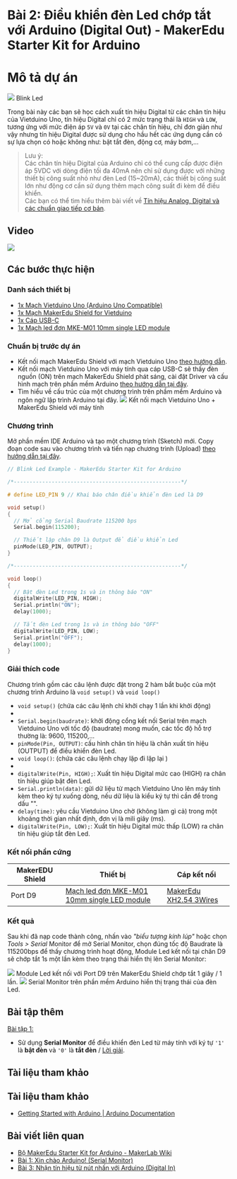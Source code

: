 # Bài 2: Điều khiển đèn Led chớp tắt với Arduino (Digital Out) - MakerEdu Starter Kit for Arduino

# Mô tả dự án

![](/ex/less02/image/01_750px-Blink_Led.jpg)
Blink Led

Trong bài này các bạn sẽ học cách xuất tín hiệu Digital từ các chân tín hiệu của Vietduino Uno, tín hiệu Digital chỉ có 2 mức trạng thái là `HIGH` và `LOW`, tương ứng với mức điện áp `5V` và `0V` tại các chân tín hiệu, chỉ đơn giản như vậy nhưng tín hiệu Digital được sử dụng cho hầu hết các ứng dụng cần có sự lựa chọn có hoặc không như: bật tắt đèn, động cơ, máy bơm,...

> Lưu ý:  
 Các chân tín hiệu Digital của Arduino chỉ có thể cung cấp được điện áp 5VDC với dòng điện tối đa 40mA nên chỉ sử dụng được với những thiết bị công suất nhỏ như đèn Led (15~20mA), các thiết bị công suất lớn như động cơ cần sử dụng thêm mạch công suất đi kèm để điều khiển.  
Các bạn có thể tìm hiểu thêm bài viết về [Tín hiệu Analog, Digital và các chuẩn giao tiếp cơ bản](/ex/less02/A_D_signal_and_interface/README.md).

## Video

[![](/ex/less02/image/02_video.png)](https://youtu.be/wrWSUBqg77A)

## Các bước thực hiện

### Danh sách thiết bị

- [1x Mạch Vietduino Uno (Arduino Uno Compatible)](https://makerlab.vn/vuno)
- [1x Mạch MakerEdu Shield for Vietduino](https://makerlab.vn/vietduinosd)
- [1x Cáp USB-C](https://hshop.vn/cap-usb-type-c)
- [1x Mạch led đơn MKE-M01 10mm single LED module](https://makerlab.vn/mkem01)

### Chuẩn bị trước dự án

- Kết nối mạch MakerEdu Shield với mạch Vietduino Uno [theo hướng dẫn](https://makerlab.vn/vietduinosd).
- Kết nối mạch Vietduino Uno với máy tính qua cáp USB-C sẽ thấy đèn nguồn (ON) trên mạch MakerEdu Shield phát sáng, cài đặt Driver và cấu hình mạch trên phần mềm Arduino [theo hướng dẫn tại đây](https://makerlab.vn/vuno).
- Tìm hiểu về cấu trúc của một chương trình trên phầm mềm Arduino và ngôn ngữ lập trình Arduino tại đây.
![](/ex/less02/image/03_.jpg)
Kết nối mạch Vietduino Uno + MakerEdu Shield với máy tính

### Chương trình

Mở phần mềm IDE Arduino và tạo một chương trình (Sketch) mới.
Copy đoạn code sau vào chương trình và tiến nạp chương trình (Upload) [theo hướng dẫn tại đây](https://makerlab.vn/vuno).

```ino
// Blink Led Example - MakerEdu Starter Kit for Arduino

/*-----------------------------------------------------*/

# define LED_PIN 9 // Khai báo chân điều khiển đèn Led là D9

void setup()
{
  // Mở cổng Serial Baudrate 115200 bps
  Serial.begin(115200);

  // Thiết lập chân D9 là Output để điều khiển Led
  pinMode(LED_PIN, OUTPUT);
}

/*-----------------------------------------------------*/

void loop()
{
  // Bật đèn Led trong 1s và in thông báo "ON"
  digitalWrite(LED_PIN, HIGH);
  Serial.println("ON");
  delay(1000);

  // Tắt đèn Led trong 1s và in thông báo "OFF"
  digitalWrite(LED_PIN, LOW);
  Serial.println("OFF");
  delay(1000);
}
```

### Giải thích code

Chương trình gồm các câu lệnh được đặt trong 2 hàm bắt buộc của một chương trình Arduino là `void setup()` và `void loop()`

- `void setup()` (chứa các câu lệnh chỉ khởi chạy 1 lần khi khởi động)
-
- `Serial.begin(baudrate)`: khởi động cổng kết nối Serial trên mạch Vietduino Uno với tốc độ (baudrate) mong muốn, các tốc độ hỗ trợ thường là: 9600, 115200,...
- `pinMode(Pin, OUTPUT)`: cấu hình chân tín hiệu là chân xuất tín hiệu (OUTPUT) để điều khiển đèn Led.
- `void loop()`: (chứa các câu lệnh chạy lặp đi lặp lại )
-
- `digitalWrite(Pin, HIGH);`: Xuất tín hiệu Digital mức cao (HIGH) ra chân tín hiệu giúp bật đèn Led.
- `Serial.println(data)`: gửi dữ liệu từ mạch Vietduino Uno lên máy tính kèm theo ký tự xuống dòng, nếu dữ liệu là kiểu ký tự thì cần để trong dấu "".
- `delay(time)`: yêu cầu Vietduino Uno chờ (không làm gì cả) trong một khoảng thời gian nhất định, đơn vị là mili giây (ms).
- `digitalWrite(Pin, LOW);`: Xuất tín hiệu Digital mức thấp (LOW) ra chân tín hiệu giúp tắt đèn Led.

### Kết nối phần cứng

<table><thead>
  <tr>
    <th>MakerEDU Shield</th>
    <th>Thiết bị</th>
    <th>Cáp kết nối</th>
  </tr></thead>
<tbody>
  <tr>
    <td>Port D9</td>
    <td><a href="https://wiki.makerlab.vn/index.php/M%E1%BA%A1ch_led_%C4%91%C6%A1n_MKE-M01_10mm_single_LED_module">Mạch led đơn MKE-M01 10mm single LED module</a></td>
    <td><a href="https://hshop.vn/products/cap-ket-noi-makeredu-xh2-54-3wires-20cm-cable">MakerEdu XH2.54 3Wires</a></td>
  </tr>
</tbody>
</table>

### Kết quả

Sau khi đã nạp code thành công, nhấn vào *"biểu tượng kính lúp"* hoặc chọn *Tools > Serial* Monitor để mở Serial Monitor, chọn đúng tốc độ Baudrate là 115200bps để thấy chương trình hoạt động, Module Led kết nối tại chân D9 sẽ chớp tắt 1s một lần kèm theo trạng thái hiển thị lên Serial Monitor:

![](/ex/less02/image/04_.jpg)
Module Led kết nối với Port D9 trên MakerEdu Shield chớp tắt 1 giây / 1 lần.
![](/ex/less02/image/05_1050px-Screenshot_2023-07-08_at_17.05.57.png)
Serial Monitor trên phần mềm Arduino hiển thị trạng thái của đèn Led.

## Bài tập thêm

<ins>Bài tập 1:</ins>

- Sử dụng **Serial Monitor** để điều khiển đèn Led từ máy tính với ký tự `'1'` là **bật đèn** và `'0'` là **tắt đèn** / [Lời giải](/solution/README.md).

## Tài liệu tham khảo

## Tài liệu tham khảo

- [Getting Started with Arduino | Arduino Documentation](https://docs.arduino.cc/learn/starting-guide/getting-started-arduino)

## Bài viết liên quan

- [Bộ MakerEdu Starter Kit for Arduino - MakerLab Wiki](/README.md)
- [Bài 1: Xin chào Arduino! (Serial Monitor)](/ex/less01/README.md)
- [Bài 3: Nhận tín hiệu từ nút nhấn với Arduino (Digital In)](/ex/less03/README.md)
